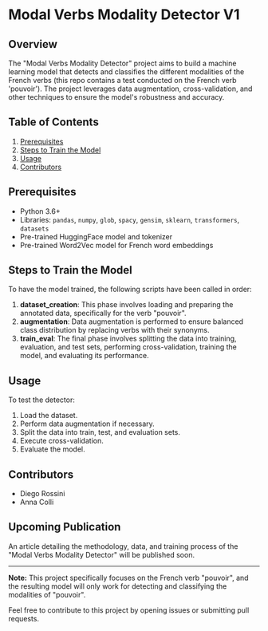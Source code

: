 # Modal Verbs Modality Detector V1

## Overview
The "Modal Verbs Modality Detector" project aims to build a machine learning model that detects and classifies the different modalities of the French verbs (this repo contains a test conducted on the French verb 'pouvoir'). The project leverages data augmentation, cross-validation, and other techniques to ensure the model's robustness and accuracy.

## Table of Contents
1. [Prerequisites](#prerequisites)
2. [Steps to Train the Model](#steps-to-train-the-model)
3. [Usage](#usage)
4. [Contributors](#contributors)

## Prerequisites
- Python 3.6+
- Libraries: `pandas`, `numpy`, `glob`, `spacy`, `gensim`, `sklearn`, `transformers`, `datasets`
- Pre-trained HuggingFace model and tokenizer
- Pre-trained Word2Vec model for French word embeddings

## Steps to Train the Model
To have the model trained, the following scripts have been called in order:

1. **dataset_creation**: This phase involves loading and preparing the annotated data, specifically for the verb "pouvoir".
2. **augmentation**: Data augmentation is performed to ensure balanced class distribution by replacing verbs with their synonyms.
3. **train_eval**: The final phase involves splitting the data into training, evaluation, and test sets, performing cross-validation, training the model, and evaluating its performance.

## Usage
To test the detector:

1. Load the dataset.
2. Perform data augmentation if necessary.
3. Split the data into train, test, and evaluation sets.
4. Execute cross-validation.
5. Evaluate the model.

## Contributors
- Diego Rossini
- Anna Colli

## Upcoming Publication
An article detailing the methodology, data, and training process of the "Modal Verbs Modality Detector" will be published soon.

---

**Note:** This project specifically focuses on the French verb "pouvoir", and the resulting model will only work for detecting and classifying the modalities of "pouvoir".

Feel free to contribute to this project by opening issues or submitting pull requests.

